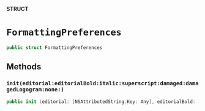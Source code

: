 **STRUCT**

# `FormattingPreferences`

```swift
public struct FormattingPreferences
```

## Methods
### `init(editorial:editorialBold:italic:superscript:damaged:damagedLogogram:none:)`

```swift
public init (editorial: [NSAttributedString.Key: Any], editorialBold: [NSAttributedString.Key: Any], italic: [NSAttributedString.Key: Any], superscript: [NSAttributedString.Key: Any], damaged: [NSAttributedString.Key: Any], damagedLogogram: [NSAttributedString.Key: Any], none: [NSAttributedString.Key: Any])
```
